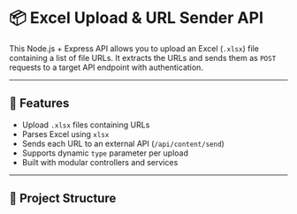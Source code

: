 # 📦 Excel Upload & URL Sender API

This Node.js + Express API allows you to upload an Excel (`.xlsx`) file containing a list of file URLs. It extracts the URLs and sends them as `POST` requests to a target API endpoint with authentication.

---

## 🚀 Features

- Upload `.xlsx` files containing URLs
- Parses Excel using `xlsx`
- Sends each URL to an external API (`/api/content/send`)
- Supports dynamic `type` parameter per upload
- Built with modular controllers and services

---

## 📁 Project Structure

